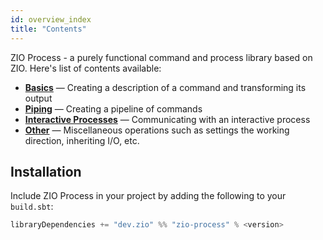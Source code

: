 ```yaml
---
id: overview_index
title: "Contents"
---
```


ZIO Process - a purely functional command and process library based on ZIO.
Here's list of contents available:

 - **[Basics](basics.md)** — Creating a description of a command and transforming its output
 - **[Piping](piping.md)** — Creating a pipeline of commands
 - **[Interactive Processes](interactive_processes.md)** — Communicating with an interactive process
 - **[Other](other.md)** — Miscellaneous operations such as settings the working direction, inheriting I/O, etc.

## Installation

Include ZIO Process in your project by adding the following to your `build.sbt`:

```scala
libraryDependencies += "dev.zio" %% "zio-process" % <version>
```
